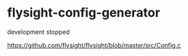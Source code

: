 # flysight-config-generator

development stopped




https://github.com/flysight/flysight/blob/master/src/Config.c
